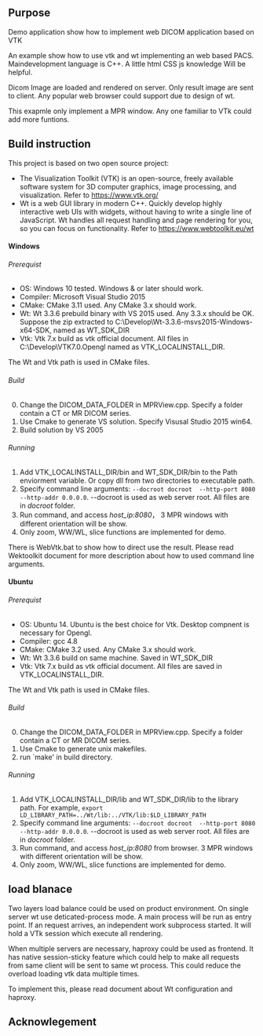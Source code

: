 ## Purpose
Demo application show how to implement web DICOM application based on VTK

An example show how to use vtk and wt implementing an web based PACS. Maindevelopment language is C++. A little html CSS js knowledge Will be helpful.

Dicom Image are loaded and rendered on server. Only result image are sent to client. Any popular web browser could support due to design of wt.

This exapmle only implement a MPR window. Any one familiar to VTk could add more funtions.


## Build instruction

This project is based on two open source project:
- The Visualization Toolkit (VTK) is an open-source, freely available software system for 3D computer graphics, image processing, and visualization. Refer to https://www.vtk.org/
- Wt is a web GUI library in modern C++. Quickly develop highly interactive web UIs with widgets, without having to write a single line of JavaScript. Wt handles all request handling and page rendering for you, so you can focus on functionality. Refer to https://www.webtoolkit.eu/wt

#### Windows

###### Prerequist

- OS: Windows 10 tested. Windows & or later should work.
- Compiler: Microsoft Visual Studio 2015
- CMake: CMake 3.11 used. Any CMake 3.x should work.
- Wt: Wt 3.3.6 prebuild binary with VS 2015 used. Any 3.3.x should be OK. Suppose the zip extracted to C:\Develop\Wt-3.3.6-msvs2015-Windows-x64-SDK, named as WT_SDK_DIR
- Vtk: Vtk 7.x build as vtk official document. All files in C:\Develop\VTK7.0.Opengl named as VTK_LOCALINSTALL_DIR.

The Wt and Vtk path is used in CMake files.

###### Build 
0. Change the DICOM_DATA_FOLDER in MPRView.cpp. Specify a folder contain a CT or MR DICOM series.
1. Use Cmake to generate VS solution. Specify Visusal Studio 2015 win64.
2. Build solution by VS 2005

###### Running
1. Add  VTK_LOCALINSTALL_DIR/bin and WT_SDK_DIR/bin to the Path enviorment variable. Or copy dll from two directories to executable path.
2. Specify command line arguments: ` --docroot docroot  --http-port 8080 --http-addr 0.0.0.0 `.  --docroot is used as web server root. All files are in *docroot* folder.
3. Run command, and access *host_ip:8080*， 3 MPR windows with different orientation will be show.
4. Only zoom, WW/WL, slice functions are implemented for demo.

There is WebVtk.bat to show how to direct use the result. Please read Wektoolkit document for more description about how to used command line arguments.

#### Ubuntu

###### Prerequist

- OS: Ubuntu 14. Ubuntu is the best choice for Vtk. Desktop compnent is necessary for Opengl.
- Compiler: gcc 4.8
- CMake: CMake 3.2 used. Any CMake 3.x should work.
- Wt: Wt 3.3.6 build on same machine. Saved in WT_SDK_DIR
- Vtk: Vtk 7.x build as vtk official document. All files are saved in  VTK_LOCALINSTALL_DIR.

The Wt and Vtk path is used in CMake files.

###### Build 
0. Change the DICOM_DATA_FOLDER in MPRView.cpp. Specify a folder contain a CT or MR DICOM series.
1. Use Cmake to generate unix makefiles. 
2. run `make' in build directory.

###### Running
1. Add  VTK_LOCALINSTALL_DIR/lib and WT_SDK_DIR/lib to the library path. For example, `export LD_LIBRARY_PATH=../Wt/lib:../VTK/lib:$LD_LIBRARY_PATH`
2. Specify command line arguments: ` --docroot docroot  --http-port 8080 --http-addr 0.0.0.0 `.  --docroot is used as web server root. All files are in *docroot* folder.
3. Run command, and access *host_ip:8080* from browser. 3 MPR windows with different orientation will be show.
4. Only zoom, WW/WL, slice functions are implemented for demo.

## load blanace

Two layers load balance could be used on product environment. On single server wt use deticated-process mode. A main process will be run as entry point. If an request arrives, an independent work subprocess started. It will hold a VTk session which execute all rendering. 

When multiple servers are necessary, haproxy could be used as frontend. It has native session-sticky feature which could help to make all requests from same client will be sent to same wt process. This could reduce the overload loading vtk data multiple times.

To implement this, please read document about Wt configuration and haproxy.

## Acknowlegement

